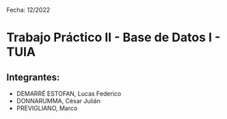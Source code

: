Fecha: 12/2022

# Trabajo Práctico II - Base de Datos I - TUIA
## Integrantes: 

* DEMARRÉ ESTOFAN, Lucas Federico
* DONNARUMMA, César Julián
* PREVIGLIANO, Marco
